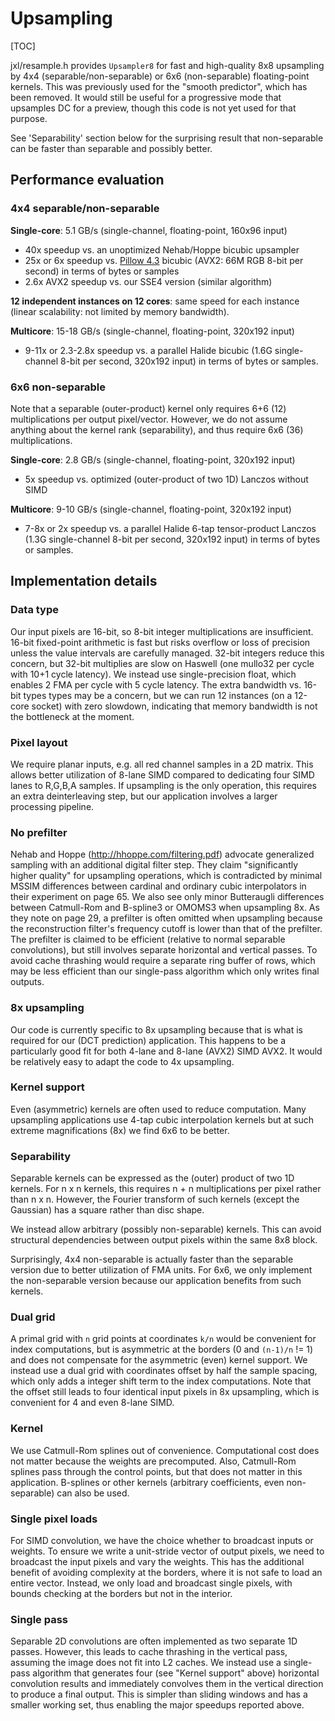 # Upsampling

[TOC]

<!--*
# Document freshness: For more information, see go/fresh-source.
freshness: { owner: 'janwas' reviewed: '2019-02-22' }
*-->

jxl/resample.h provides `Upsampler8` for fast and high-quality 8x8 upsampling by
4x4 (separable/non-separable) or 6x6 (non-separable) floating-point kernels.
This was previously used for the "smooth predictor", which has been removed. It
would still be useful for a progressive mode that upsamples DC for a preview,
though this code is not yet used for that purpose.

See 'Separability' section below for the surprising result that non-separable
can be faster than separable and possibly better.

## Performance evaluation

### 4x4 separable/non-separable

__Single-core__: 5.1 GB/s (single-channel, floating-point, 160x96 input)

*   40x speedup vs. an unoptimized Nehab/Hoppe bicubic upsampler
*   25x or 6x speedup vs. [Pillow 4.3](http://python-pillow.org/pillow-perf/)
    bicubic (AVX2: 66M RGB 8-bit per second) in terms of bytes or samples
*   2.6x AVX2 speedup vs. our SSE4 version (similar algorithm)

__12 independent instances on 12 cores__: same speed for each instance (linear
scalability: not limited by memory bandwidth).

__Multicore__: 15-18 GB/s (single-channel, floating-point, 320x192 input)

*   9-11x or 2.3-2.8x speedup vs. a parallel Halide bicubic (1.6G single-channel
    8-bit per second, 320x192 input) in terms of bytes or samples.

### 6x6 non-separable

Note that a separable (outer-product) kernel only requires 6+6 (12)
multiplications per output pixel/vector. However, we do not assume anything
about the kernel rank (separability), and thus require 6x6 (36) multiplications.

__Single-core__: 2.8 GB/s (single-channel, floating-point, 320x192 input)

*   5x speedup vs. optimized (outer-product of two 1D) Lanczos without SIMD

__Multicore__: 9-10 GB/s (single-channel, floating-point, 320x192 input)

*   7-8x or 2x speedup vs. a parallel Halide 6-tap tensor-product Lanczos (1.3G
    single-channel 8-bit per second, 320x192 input) in terms of bytes or
    samples.

## Implementation details

### Data type

Our input pixels are 16-bit, so 8-bit integer multiplications are insufficient.
16-bit fixed-point arithmetic is fast but risks overflow or loss of precision
unless the value intervals are carefully managed. 32-bit integers reduce this
concern, but 32-bit multiplies are slow on Haswell (one mullo32 per cycle with
10+1 cycle latency). We instead use single-precision float, which enables 2 FMA
per cycle with 5 cycle latency. The extra bandwidth vs. 16-bit types types may
be a concern, but we can run 12 instances (on a 12-core socket) with zero
slowdown, indicating that memory bandwidth is not the bottleneck at the moment.

### Pixel layout

We require planar inputs, e.g. all red channel samples in a 2D matrix. This
allows better utilization of 8-lane SIMD compared to dedicating four SIMD lanes
to R,G,B,A samples. If upsampling is the only operation, this requires an extra
deinterleaving step, but our application involves a larger processing pipeline.

### No prefilter

Nehab and Hoppe (http://hhoppe.com/filtering.pdf) advocate generalized sampling
with an additional digital filter step. They claim "significantly higher
quality" for upsampling operations, which is contradicted by minimal MSSIM
differences between cardinal and ordinary cubic interpolators in their
experiment on page 65. We also see only minor Butteraugli differences between
Catmull-Rom and B-spline3 or OMOMS3 when upsampling 8x. As they note on page 29,
a prefilter is often omitted when upsampling because the reconstruction filter's
frequency cutoff is lower than that of the prefilter. The prefilter is claimed
to be efficient (relative to normal separable convolutions), but still involves
separate horizontal and vertical passes. To avoid cache thrashing would require
a separate ring buffer of rows, which may be less efficient than our single-pass
algorithm which only writes final outputs.

### 8x upsampling

Our code is currently specific to 8x upsampling because that is what is required
for our (DCT prediction) application. This happens to be a particularly good fit
for both 4-lane and 8-lane (AVX2) SIMD AVX2. It would be relatively easy to
adapt the code to 4x upsampling.

### Kernel support

Even (asymmetric) kernels are often used to reduce computation. Many upsampling
applications use 4-tap cubic interpolation kernels but at such extreme
magnifications (8x) we find 6x6 to be better.

### Separability

Separable kernels can be expressed as the (outer) product of two 1D kernels. For
n x n kernels, this requires n + n multiplications per pixel rather than n x n.
However, the Fourier transform of such kernels (except the Gaussian) has a
square rather than disc shape.

We instead allow arbitrary (possibly non-separable) kernels. This can avoid
structural dependencies between output pixels within the same 8x8 block.

Surprisingly, 4x4 non-separable is actually faster than the separable version
due to better utilization of FMA units. For 6x6, we only implement the
non-separable version because our application benefits from such kernels.

### Dual grid

A primal grid with `n` grid points at coordinates `k/n` would be convenient for
index computations, but is asymmetric at the borders (0 and `(n-1)/n` != 1) and
does not compensate for the asymmetric (even) kernel support. We instead use a
dual grid with coordinates offset by half the sample spacing, which only adds a
integer shift term to the index computations. Note that the offset still leads
to four identical input pixels in 8x upsampling, which is convenient for 4 and
even 8-lane SIMD.

### Kernel

We use Catmull-Rom splines out of convenience. Computational cost does not
matter because the weights are precomputed. Also, Catmull-Rom splines pass
through the control points, but that does not matter in this application.
B-splines or other kernels (arbitrary coefficients, even non-separable) can also
be used.

### Single pixel loads

For SIMD convolution, we have the choice whether to broadcast inputs or weights.
To ensure we write a unit-stride vector of output pixels, we need to broadcast
the input pixels and vary the weights. This has the additional benefit of
avoiding complexity at the borders, where it is not safe to load an entire
vector. Instead, we only load and broadcast single pixels, with bounds checking
at the borders but not in the interior.

### Single pass

Separable 2D convolutions are often implemented as two separate 1D passes.
However, this leads to cache thrashing in the vertical pass, assuming the image
does not fit into L2 caches. We instead use a single-pass algorithm that
generates four (see "Kernel support" above) horizontal convolution results and
immediately convolves them in the vertical direction to produce a final output.
This is simpler than sliding windows and has a smaller working set, thus
enabling the major speedups reported above.
